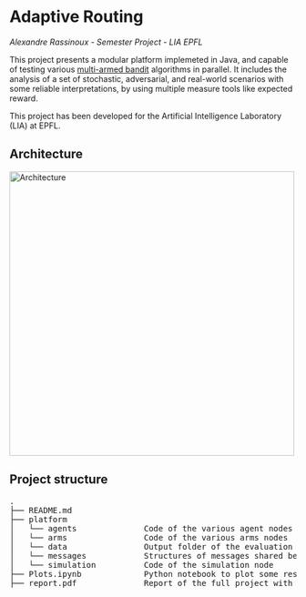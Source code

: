 
# Adaptive Routing

_Alexandre Rassinoux - Semester Project - LIA EPFL_


This project presents a modular platform implemeted in Java, and capable of testing various [multi-armed bandit](https://en.wikipedia.org/wiki/Multi-armed_bandit) algorithms in parallel.
It includes the analysis of a set of stochastic, adversarial, and real-world scenarios with some reliable interpretations, by using multiple measure tools like expected reward. 

This project has been developed for the Artificial Intelligence Laboratory (LIA) at EPFL.

## Architecture
  
<img src="http://arassinoux.com/assets/architecture.png" alt="Architecture" style="width: 500px;"/>

## Project structure
<pre>
.
├── README.md
├── platform    
│   └── agents              Code of the various agent nodes including bandit algorithms
│   └── arms                Code of the various arms nodes
│   └── data                Output folder of the evaluation platform
│   └── messages            Structures of messages shared between arms, agents, and simulation nodes
│   └── simulation          Code of the simulation node
├── Plots.ipynb             Python notebook to plot some results
├── report.pdf              Report of the full project with explained results
</pre>


